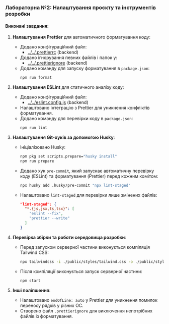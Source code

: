 ### Лабораторна №2: Налаштування проєкту та інструментів розробки

#### Виконані завдання:

1. **Налаштування Prettier** для автоматичного форматування коду:

   - Додано конфігураційний файл:
     - [../../.prettierrc](../../.prettierrc) (backend)
   - Додано ігнорування певних файлів і папок у:
     - [../../.prettierignore](../../.prettierignore) (backend)
   - Додано команду для запуску форматування в `package.json`:
     ```bash
     npm run format
     ```

2. **Налаштування ESLint** для статичного аналізу коду:

   - Додано конфігураційний файл:
     - [../../eslint.config.js](../../eslint.config.js) (backend)
   - Налаштовано інтеграцію з Prettier для уникнення конфліктів форматування.
   - Додано команду для перевірки коду в `package.json`:
     ```bash
     npm run lint
     ```

3. **Налаштування Git-хуків за допомогою Husky**:

   - Ініціалізовано Husky:
     ```bash
     npm pkg set scripts.prepare="husky install"
     npm run prepare
     ```
   - Додано хук `pre-commit`, який запускає автоматичну перевірку коду (ESLint) та форматування (Prettier) перед кожним комітом:
     ```bash
     npx husky add .husky/pre-commit "npx lint-staged"
     ```
   - Налаштовано `lint-staged` для перевірки лише змінених файлів:
     ```json
     "lint-staged": {
       "*.{js,jsx,ts,tsx}": [
         "eslint --fix",
         "prettier --write"
       ]
     }
     ```

4. **Перевірка збірки та роботи середовища розробки**:
   - Перед запуском серверної частини виконується компіляція Tailwind CSS:
     ```bash
     npx tailwindcss -i ./public/styles/tailwind.css -o ./public/styles/output.css
     ```
   - Після компіляції виконується запуск серверної частини:
     ```bash
     npm start
     ```

5. **Інші поліпшення**:
   - Налаштовано `endOfLine: auto` у Prettier для уникнення помилок переносу рядків у різних ОС.
   - Створено файл `.prettierignore` для виключення непотрібних файлів із форматування.